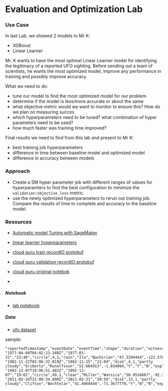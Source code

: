 # Evaluation and Optimization Lab

### Use Case
In last Lab, we showed 2 models to Mr K:
 - XGBoost
 - Linear Learner

Mr. K wants to have the most optimal Linear Learner model for identifying the legitimacy of a reported UFO sighting.
Before sending out a team of scientists, he wants the most optimized model, improve any performance in training and possibly improve accuracy.

What we need to do:
 - tune our model to find the most optimized model for our problem
 - determine if the model is less/more accurate or about the same
 - what objective metric would we want to monitor to ensure this? How do we plan on measuring succes
 - which hyperparameters need to be tuned? what combination of hyper parameters need to be used?
 - how much faster was training time improved?

 Final results we need to find from this lab and present to Mr K:
 - best training job hyperparameters
 - difference in time between baseline model and optimized model
 - difference in accuracy between models

### Approach
 - Create a SM hyper parameter job with different ranges of values for hyperparamters to find the best configuration to minimize the `validation:objective_loss` metric.
 - use the newly optimized hyperparameters to rerun out training job. Compare the results of time to complete and accuracy to the baseline model.

 

### Resources

- [Automatic model Tuning with SageMaker](https://www.youtube.com/watch?v=ynYnZywayC4)
- [linear learner hyperparameters](https://docs.aws.amazon.com/sagemaker/latest/dg/ll_hyperparameters.html)

- [cloud guru train recordIO protobuf](https://github.com/ACloudGuru-Resources/Course_AWS_Certified_Machine_Learning/blob/master/Chapter8/ufo_sightings_train_recordIO_protobuf.data)
- [cloud guru validation recordIO protobuf](https://github.com/ACloudGuru-Resources/Course_AWS_Certified_Machine_Learning/blob/master/Chapter8/ufo_sightings_validatioin_recordIO_protobuf.data)
- [cloud guru original notebok](https://github.com/ACloudGuru-Resources/Course_AWS_Certified_Machine_Learning/blob/master/Chapter8/ufo-evaluation-optimization-lab.ipynb)
-



##### Notebook
- [lab notebook](ufo-algorithms-lab.ipynb)

##### Data
- [ufo dataset](data/ufo_fullset.csv)

sample:
```
"reportedTimestamp","eventDate","eventTime","shape","duration","witnesses","weather","firstName","lastName","latitude","longitude","sighting","physicalEvidence","contact","researchOutcome"
"1977-04-04T04:02:23.340Z","1977-03-31","23:46","circle",4,1,"rain","Ila","Bashirian","47.3294444",-122.5788889,"Y","N","N","explained"
"1982-11-22T02:06:32.019Z","1982-11-15","22:04","disk",4,1,"partly cloudy","Eriberto","Runolfsson","52.664913",-1.034894,"Y","Y","N","explained"
"1992-12-07T19:06:52.482Z","1992-12-07","19:01","circle",49,1,"clear","Miller","Watsica","38.9516667",-92.3338889,"Y","N","N","explained"
"2011-02-24T21:06:34.898Z","2011-02-21","20:56","disk",13,1,"partly cloudy","Clifton","Bechtelar","41.4969444",-71.3677778,"Y","N","N","explained")
```
